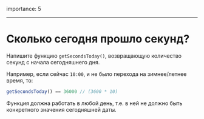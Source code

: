 importance: 5

---

# Сколько сегодня прошло секунд?

Напишите функцию `getSecondsToday()`, возвращающую количество секунд с начала сегодняшнего дня.

Например, если сейчас `10:00`, и не было перехода на зимнее/летнее время, то:

```js
getSecondsToday() == 36000 // (3600 * 10)
```

Функция должна работать в любой день, т.е. в ней не должно быть конкретного значения сегодняшней даты.
